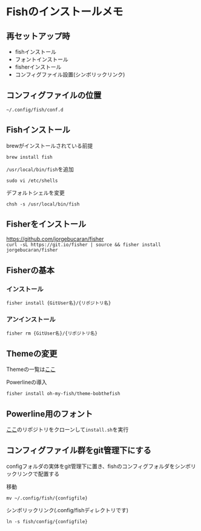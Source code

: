 # Fishのインストールメモ

## 再セットアップ時
- fishインストール
- フォントインストール
- fisherインストール
- コンフィグファイル設置(シンボリックリンク)

## コンフィグファイルの位置
`~/.config/fish/conf.d`

## Fishインストール
brewがインストールされている前提
```
brew install fish
```

`/usr/local/bin/fish`を追加
```
sudo vi /etc/shells
```

デフォルトシェルを変更
```
chsh -s /usr/local/bin/fish
```

## Fisherをインストール
https://github.com/jorgebucaran/fisher  
`curl -sL https://git.io/fisher | source && fisher install jorgebucaran/fisher`

## Fisherの基本
### インストール
`fisher install {GitUser名}/{リポジトリ名}`
### アンインストール
`fisher rm {GitUser名}/{リポジトリ名}`

## Themeの変更
Themeの一覧は[ここ](https://github.com/oh-my-fish/oh-my-fish/blob/master/docs/Themes.md)

Powerlineの導入
```
fisher install oh-my-fish/theme-bobthefish
```

## Powerline用のフォント
[ここ]()のリポジトリをクローンして`install.sh`を実行

## コンフィグファイル群をgit管理下にする
configフォルダの実体をgit管理下に置き、fishのコンフィグフォルダをシンボリックリンクで配置する

移動
```
mv ~/.config/fish/{configfile}
```

シンボリックリンク(.config/fishディレクトリです)
```
ln -s fish/config/{configfile}
```
